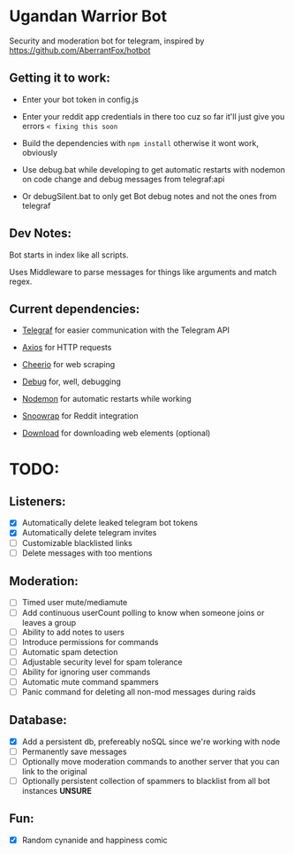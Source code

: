 # Ugandan Warrior Bot

Security and moderation bot for telegram, inspired by https://github.com/AberrantFox/hotbot

## Getting it to work:
* Enter your bot token in config.js

* Enter your reddit app credentials in there too cuz so far it'll just give you errors `< fixing this soon`

* Build the dependencies with `npm install` otherwise it wont work, obviously

* Use debug.bat while developing to get automatic restarts with nodemon on code change and debug messages from telegraf:api

* Or debugSilent.bat to only get Bot debug notes and not the ones from telegraf

## Dev Notes:

Bot starts in index like all scripts. 

Uses Middleware to parse messages for things like arguments and match regex.

## Current dependencies:

* [Telegraf](https://github.com/telegraf/telegraf) for easier communication with the Telegram API 

* [Axios](https://github.com/axios/axios) for HTTP requests

* [Cheerio](https://github.com/cheeriojs/cheerio) for web scraping

* [Debug](https://github.com/visionmedia/debug) for, well, debugging

* [Nodemon](https://github.com/remy/nodemon) for automatic restarts while working

* [Snoowrap](https://github.com/not-an-aardvark/snoowrap) for Reddit integration

* [Download](https://github.com/kevva/download) for downloading web elements (optional)

# TODO:
## Listeners:
- [x] Automatically delete leaked telegram bot tokens
- [x] Automatically delete telegram invites
- [ ] Customizable blacklisted links
- [ ] Delete messages with too mentions 

## Moderation:
- [ ] Timed user mute/mediamute
- [ ] Add continuous userCount polling to know when someone joins or leaves a group
- [ ] Ability to add notes to users
- [ ] Introduce permissions for commands
- [ ] Automatic spam detection
- [ ] Adjustable security level for spam tolerance
- [ ] Ability for ignoring user commands
- [ ] Automatic mute command spammers
- [ ] Panic command for deleting all non-mod messages during raids

## Database:
- [x] Add a persistent db, prefereably noSQL since we're working with node
- [ ] Permanently save messages
- [ ] Optionally move moderation commands to another server that you can link to the original
- [ ] Optionally persistent collection of spammers to blacklist from all bot instances **UNSURE** 

## Fun:
- [x] Random cynanide and happiness comic  
